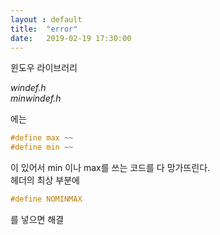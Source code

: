 ```yaml
---
layout : default
title:  "error"
date:   2019-02-19 17:30:00
---
```


윈도우 라이브러리

*windef.h*    
*minwindef.h*

에는 
```C
#define max ~~
#define min ~~
```

이 있어서 min 이나 max를 쓰는 코드를 다 망가뜨린다.  
헤더의 최상 부분에
```C
#define NOMINMAX
```

를 넣으면 해결
